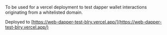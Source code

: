 To be used for a vercel deployment to test dapper wallet interactions originating from a whitelisted domain.

Deployed to [https://web-dapper-test-blry.vercel.app/](https://web-dapper-test-blry.vercel.app/)




